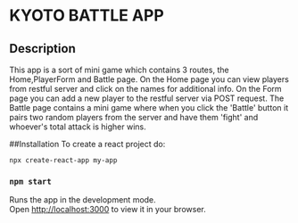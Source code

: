 # KYOTO BATTLE APP

## Description
This app is a sort of mini game which contains 3 routes, the Home,PlayerForm and Battle page.
On the Home page you can view players from restful server and click on the names for additional info.
On the Form page you can add a new player to the restful server via POST request. 
The Battle page contains a mini game where when you click the 'Battle' button it pairs two random players from
the server and have them 'fight' and whoever's total attack is higher wins.

##Installation
 To create a react project do:
 ```
 npx create-react-app my-app
```


### `npm start`

Runs the app in the development mode.\
Open [http://localhost:3000](http://localhost:3000) to view it in your browser.


